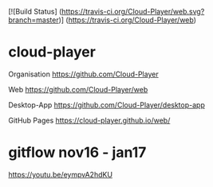 [![Build Status]
    (https://travis-ci.org/Cloud-Player/web.svg?branch=master)]
    (https://travis-ci.org/Cloud-Player/web)

# cloud-player
Organisation
https://github.com/Cloud-Player

Web
https://github.com/Cloud-Player/web

Desktop-App
https://github.com/Cloud-Player/desktop-app

GitHub Pages 
https://cloud-player.github.io/web/

# gitflow nov16 - jan17
https://youtu.be/eympvA2hdKU
